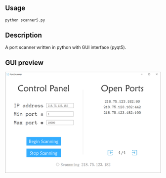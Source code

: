 ## Usage
```
python scanner5.py
```

## Description
A port scanner written in python with GUI interface (pyqt5).

## GUI preview
![alt text](assets/pic1.png)